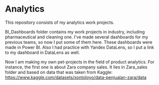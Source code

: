 # Analytics

This repository consists of my analytics work projects.

BI_Dashboards folder contains my work projects in industry, including pharmaceutical and cleaning one. I've made several dashboards for my previous teams, so now I put some of them here. These dashboards were made in Power BI. Also I had practice with Yandex DataLens, so I put a link to my dashboard in DataLens as well.

Now I am making my own pet-projects in the field of product analytics. For instance, the first one is about Zara company sales. It lies in Zara_sales folder and based on data that was taken from Kaggle: https://www.kaggle.com/datasets/xontoloyo/data-penjualan-zara/data

